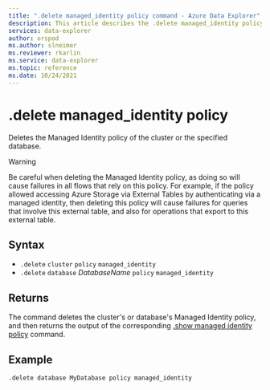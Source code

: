 ```yaml
---
title: ".delete managed_identity policy command - Azure Data Explorer"
description: This article describes the .delete managed_identity policy command in Azure Data Explorer.
services: data-explorer
author: orspod
ms.author: slneimer
ms.reviewer: rkarlin
ms.service: data-explorer
ms.topic: reference
ms.date: 10/24/2021
---
```

# .delete managed_identity policy

Deletes the Managed Identity policy of the cluster or the specified database.

> [!WARNING]
> Be careful when deleting the Managed Identity policy, as doing so will cause failures in all flows that rely on this policy. For example, if the policy allowed accessing Azure Storage via External Tables by authenticating via a managed identity, then deleting this policy will cause failures for queries that involve this external table, and also for operations that export to this external table.

## Syntax

* `.delete` `cluster` `policy` `managed_identity`
* `.delete` `database` *DatabaseName* `policy` `managed_identity`

## Returns

The command deletes the cluster's or database's Managed Identity policy, and then returns the output of the corresponding [.show managed identity policy](#show-managed-identity-policy) command.

## Example

```kusto
.delete database MyDatabase policy managed_identity
```
